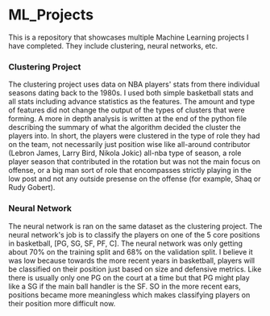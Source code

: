 # ML_Projects

This is a repository that showcases multiple Machine Learning projects I have completed. They include clustering, neural networks, etc.

### Clustering Project
The clustering project uses data on NBA players' stats from there individual seasons dating back to the 1980s. I used both simple basketball stats and all stats including advance statistics as the features. The amount and type of features did not change the output of the types of clusters that were forming. A more in depth analysis is written at the end of the python file describing the summary of what the algorithm decided the cluster the players into. In short, the players were clustered in the type of role they had on the team, not necessarily just position wise like all-around contributor (Lebron James, Larry Bird, Nikola Jokic) all-nba type of season, a role player season that contributed in the rotation but was not the main focus on offense, or a big man sort of role that encompasses strictly playing in the low post and not any outside presense on the offense (for example, Shaq or Rudy Gobert).

### Neural Network
The neural network is ran on the same dataset as the clustering project. The neural network's job is to classify the players on one of the 5 core positions in basketball, [PG, SG, SF, PF, C]. The neural network was only getting about 70% on the training split and 68% on the validation split. I believe it was low because towards the more recent years in basketball, players will be classified on their position just based on size and defensive metrics. Like there is usually only one PG on the court at a time but that PG might play like a SG if the main ball handler is the SF. SO in the more recent ears, positions became more meaningless which makes classifying players on their position more difficult now.
